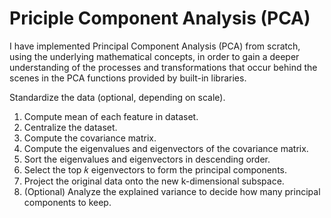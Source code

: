 # Priciple Component Analysis (PCA)

I have implemented Principal Component Analysis (PCA) from scratch, using the underlying mathematical concepts, in order to gain a deeper understanding of the processes and transformations that occur behind the scenes in the PCA functions provided by built-in libraries.

Standardize the data (optional, depending on scale).
1. Compute mean of each feature in dataset.
2. Centralize the dataset.
3. Compute the covariance matrix.
4. Compute the eigenvalues and eigenvectors of the covariance matrix.
5. Sort the eigenvalues and eigenvectors in descending order.
6. Select the top 𝑘 eigenvectors to form the principal components.
7. Project the original data onto the new k-dimensional subspace.
8. (Optional) Analyze the explained variance to decide how many principal components to keep.
